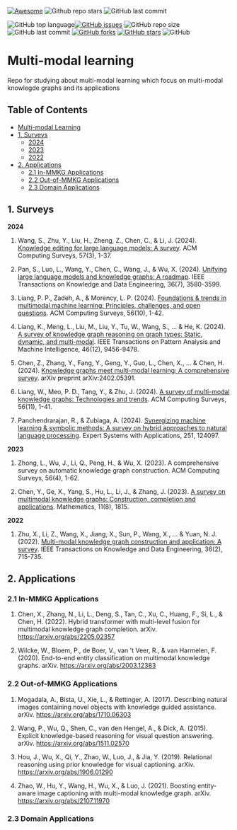 [![Awesome](https://cdn.rawgit.com/sindresorhus/awesome/d7305f38d29fed78fa85652e3a63e154dd8e8829/media/badge.svg)](https://github.com/sindresorhus/awesome)
![Github repo stars](https://img.shields.io/github/stars/stmrdus/tkger)
![GitHub last commit](https://img.shields.io/github/last-commit/stmrdus/tkger)

<img alt="GitHub top language" src="https://img.shields.io/github/languages/top/stmrdus/tkger"><a href="https://github.com/stmrdus/tkger/issues"><img alt="GitHub issues" src="https://img.shields.io/github/issues/stmrdus/tkger"></a>
<img alt="GitHub repo size" src="https://img.shields.io/github/repo-size/stmrdus/tkger">
<img alt="GitHub last commit" src="https://img.shields.io/github/last-commit/stmrdus/tkger">
<a href="https://github.com/stmrdus/tkger/network"><img alt="GitHub forks" src="https://img.shields.io/github/forks/stmrdus/tkger"></a>
<a href="https://github.com/stmrdus/tkger/stargazers"><img alt="GitHub stars" src="https://img.shields.io/github/stars/stmrdus/tkger"></a>
<img alt="GitHub" src="https://img.shields.io/github/license/stmrdus/tkger">


# Multi-modal learning

Repo for studying about multi-modal learning which focus on multi-modal knowlegde graphs and its applications


## Table of Contents
- [Multi-modal Learning](#multi-modal-learning)
- [1. Surveys](#1-surveys)
  - [2024](#2024)
  - [2023](#2023)
  - [2022](#2022)
- [2. Applications](#2-applications)
  - [2.1 In-MMKG Applications](#21-in-mmkg-applications)
  - [2.2 Out-of-MMKG Applications](#22-out-of-mmkg-applications)
  - [2.3 Domain Applications](#23-domain-applications)


## 1. Surveys


**2024**

1. Wang, S., Zhu, Y., Liu, H., Zheng, Z., Chen, C., & Li, J. (2024). [Knowledge editing for large language models: A survey](https://dl.acm.org/doi/abs/10.1145/3698590). ACM Computing Surveys, 57(3), 1-37.

2. Pan, S., Luo, L., Wang, Y., Chen, C., Wang, J., & Wu, X. (2024). [Unifying large language models and knowledge graphs: A roadmap](https://ieeexplore.ieee.org/abstract/document/10387715/). IEEE Transactions on Knowledge and Data Engineering, 36(7), 3580-3599.

3. Liang, P. P., Zadeh, A., & Morency, L. P. (2024). [Foundations & trends in multimodal machine learning: Principles, challenges, and open questions](https://dl.acm.org/doi/abs/10.1145/3656580). ACM Computing Surveys, 56(10), 1-42.

4. Liang, K., Meng, L., Liu, M., Liu, Y., Tu, W., Wang, S., ... & He, K. (2024). [A survey of knowledge graph reasoning on graph types: Static, dynamic, and multi-modal](https://ieeexplore.ieee.org/abstract/document/10577554/). IEEE Transactions on Pattern Analysis and Machine Intelligence, 46(12), 9456-9478.

5. Chen, Z., Zhang, Y., Fang, Y., Geng, Y., Guo, L., Chen, X., ... & Chen, H. (2024). [Knowledge graphs meet multi-modal learning: A comprehensive survey](https://arxiv.org/abs/2402.05391). arXiv preprint arXiv:2402.05391.

6. Liang, W., Meo, P. D., Tang, Y., & Zhu, J. (2024). [A survey of multi-modal knowledge graphs: Technologies and trends](https://dl.acm.org/doi/abs/10.1145/3656579). ACM Computing Surveys, 56(11), 1-41.

7. Panchendrarajan, R., & Zubiaga, A. (2024). [Synergizing machine learning & symbolic methods: A survey on hybrid approaches to natural language processing](https://www.sciencedirect.com/science/article/pii/S0957417424009631). Expert Systems with Applications, 251, 124097.


**2023**

1. Zhong, L., Wu, J., Li, Q., Peng, H., & Wu, X. (2023). A comprehensive survey on automatic knowledge graph construction. ACM Computing Surveys, 56(4), 1-62.

2. Chen, Y., Ge, X., Yang, S., Hu, L., Li, J., & Zhang, J. (2023). [A survey on multimodal knowledge graphs: Construction, completion and applications](https://www.mdpi.com/2227-7390/11/8/1815). Mathematics, 11(8), 1815.

**2022** 

1. Zhu, X., Li, Z., Wang, X., Jiang, X., Sun, P., Wang, X., ... & Yuan, N. J. (2022). [Multi-modal knowledge graph construction and application: A survey](https://ieeexplore.ieee.org/abstract/document/9961954/). IEEE Transactions on Knowledge and Data Engineering, 36(2), 715-735.


## 2. Applications


### 2.1 In-MMKG Applications

1. Chen, X., Zhang, N., Li, L., Deng, S., Tan, C., Xu, C., Huang, F., Si, L., & Chen, H. (2022). Hybrid transformer with multi-level fusion for multimodal knowledge graph completion. arXiv. https://arxiv.org/abs/2205.02357

2. Wilcke, W., Bloem, P., de Boer, V., van ’t Veer, R., & van Harmelen, F. (2020). End-to-end entity classification on multimodal knowledge graphs. arXiv. https://arxiv.org/abs/2003.12383

### 2.2 Out-of-MMKG Applications

1. Mogadala, A., Bista, U., Xie, L., & Rettinger, A. (2017). Describing natural images containing novel objects with knowledge guided assistance. arXiv. https://arxiv.org/abs/1710.06303

2. Wang, P., Wu, Q., Shen, C., van den Hengel, A., & Dick, A. (2015). Explicit knowledge-based reasoning for visual question answering. arXiv. https://arxiv.org/abs/1511.02570

3. Hou, J., Wu, X., Qi, Y., Zhao, W., Luo, J., & Jia, Y. (2019). Relational reasoning using prior knowledge for visual captioning. arXiv. https://arxiv.org/abs/1906.01290

4. Zhao, W., Hu, Y., Wang, H., Wu, X., & Luo, J. (2021). Boosting entity-aware image captioning with multi-modal knowledge graph. arXiv. https://arxiv.org/abs/2107.11970


### 2.3 Domain Applications


